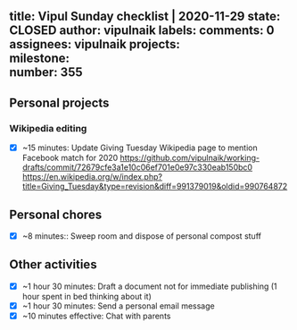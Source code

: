 title:	Vipul Sunday checklist | 2020-11-29
state:	CLOSED
author:	vipulnaik
labels:	
comments:	0
assignees:	vipulnaik
projects:	
milestone:	
number:	355
--
## Personal projects

### Wikipedia editing

- [x] ~15 minutes: Update Giving Tuesday Wikipedia page to mention Facebook match for 2020 https://github.com/vipulnaik/working-drafts/commit/72679cfe3a1e10c06ef701e0e97c330eab150bc0 https://en.wikipedia.org/w/index.php?title=Giving_Tuesday&type=revision&diff=991379019&oldid=990764872

## Personal chores

- [x] ~8 minutes:: Sweep room and dispose of personal compost stuff

## Other activities

- [x] ~1 hour 30 minutes: Draft a document not for immediate publishing (1 hour spent in bed thinking about it)
- [x] ~1 hour 30 minutes: Send a personal email message
- [x] ~10 minutes effective: Chat with parents
